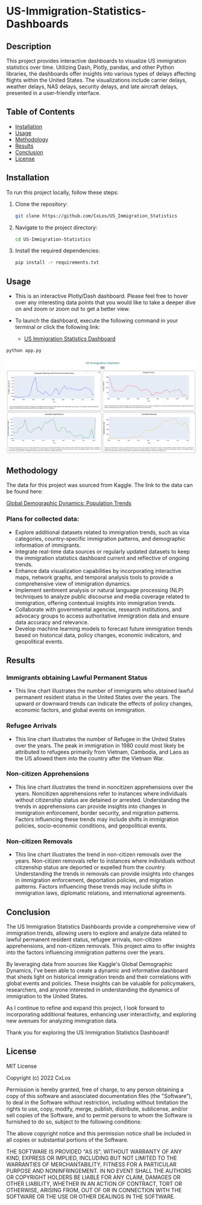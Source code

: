 # US-Immigration-Statistics-Dashboards

## Description

This project provides interactive dashboards to visualize US immigration statistics over time. Utilizing Dash, Plotly, pandas, and other Python libraries, the dashboards offer insights into various types of delays affecting flights within the United States. The visualizations include carrier delays, weather delays, NAS delays, security delays, and late aircraft delays, presented in a user-friendly interface.

## Table of Contents 
	
- [Installation](#installation)
- [Usage](#usage)
- [Methodology](#methodology)
- [Results](#results)
- [Conclusion](#conclusion)
- [License](#license)

## Installation

To run this project locally, follow these steps:

1. Clone the repository:
    ```bash
    git clone https://github.com/CxLos/US_Immigration_Statistics
    ```
2. Navigate to the project directory:
    ```bash
    cd US-Immigration-Statistics
    ```
3. Install the required dependencies:
    ```bash
    pip install -r requirements.txt
    ```

## Usage

- This is an interactive Plotly/Dash dashboard. Please feel free to hover over any interesting data points that you would like to take a deeper dive on and zoom or zoom out to get a better view.
- To launch the dashboard, execute the following command in your terminal or click the following link:

  - [US Immigration Statistics Dashboard](https://us-immigration-statistics-b0f238985cfe.herokuapp.com/)

```bash
python app.py
```

![Preview](./screenshots/Screenshot-223715.png)

## Methodology

The data for this project was sourced from Kaggle. The link to the data can be found here: 

[Global Demographic Dynamics: Population Trends](https://www.kaggle.com/datasets/programmerrdai/global-demographic-dynamics-population-trends)

### Plans for collected data:

- Explore additional datasets related to immigration trends, such as visa categories, country-specific immigration patterns, and demographic information of immigrants.
- Integrate real-time data sources or regularly updated datasets to keep the immigration statistics dashboard current and reflective of ongoing trends.
- Enhance data visualization capabilities by incorporating interactive maps, network graphs, and temporal analysis tools to provide a comprehensive view of immigration dynamics.
- Implement sentiment analysis or natural language processing (NLP) techniques to analyze public discourse and media coverage related to immigration, offering contextual insights into immigration trends.
- Collaborate with governmental agencies, research institutions, and advocacy groups to access authoritative immigration data and ensure data accuracy and relevance.
- Develop machine learning models to forecast future immigration trends based on historical data, policy changes, economic indicators, and geopolitical events.

## Results

### Immigrants obtaining Lawful Permanent Status

* This line chart illustrates the number of immigrants who obtained lawful permanent resident status in the United States over the years. The upward or downward trends can indicate the effects of policy changes, economic factors, and global events on immigration.

### Refugee Arrivals

* This line chart illustrates the number of Refugee in the United States over the years. The peak in immigration in 1980 could most likely be attributed to refugees primarily from Vietnam, Cambodia, and Laos as the US allowed them into the country after the Vietnam War.

### Non-citizen Apprehensions

* This line chart illustrates the trend in noncitizen apprehensions over the years. Noncitizen apprehensions refer to instances where individuals without citizenship status are detained or arrested. Understanding the trends in apprehensions can provide insights into changes in immigration enforcement, border security, and migration patterns. Factors influencing these trends may include shifts in immigration policies, socio-economic conditions, and geopolitical events.

### Non-citizen Removals

* This line chart illustrates the trend in non-citizen removals over the years. Non-citizen removals refer to instances where individuals without citizenship status are deported or expelled from the country. Understanding the trends in removals can provide insights into changes in immigration enforcement, deportation policies, and migration patterns. Factors influencing these trends may include shifts in immigration laws, diplomatic relations, and international agreements.

## Conclusion

The US Immigration Statistics Dashboards provide a comprehensive view of immigration trends, allowing users to explore and analyze data related to lawful permanent resident status, refugee arrivals, non-citizen apprehensions, and non-citizen removals. This project aims to offer insights into the factors influencing immigration patterns over the years.

By leveraging data from sources like Kaggle's Global Demographic Dynamics, I've been able to create a dynamic and informative dashboard that sheds light on historical immigration trends and their correlations with global events and policies. These insights can be valuable for policymakers, researchers, and anyone interested in understanding the dynamics of immigration to the United States.

As I continue to refine and expand this project, I look forward to incorporating additional features, enhancing user interactivity, and exploring new avenues for analyzing immigration data.

Thank you for exploring the US Immigration Statistics Dashboard!

## License

MIT License

Copyright (c) 2022 CxLos

Permission is hereby granted, free of charge, to any person obtaining a copy
of this software and associated documentation files (the "Software"), to deal
in the Software without restriction, including without limitation the rights
to use, copy, modify, merge, publish, distribute, sublicense, and/or sell
copies of the Software, and to permit persons to whom the Software is
furnished to do so, subject to the following conditions:

The above copyright notice and this permission notice shall be included in all
copies or substantial portions of the Software.

THE SOFTWARE IS PROVIDED "AS IS", WITHOUT WARRANTY OF ANY KIND, EXPRESS OR
IMPLIED, INCLUDING BUT NOT LIMITED TO THE WARRANTIES OF MERCHANTABILITY,
FITNESS FOR A PARTICULAR PURPOSE AND NONINFRINGEMENT. IN NO EVENT SHALL THE
AUTHORS OR COPYRIGHT HOLDERS BE LIABLE FOR ANY CLAIM, DAMAGES OR OTHER
LIABILITY, WHETHER IN AN ACTION OF CONTRACT, TORT OR OTHERWISE, ARISING FROM,
OUT OF OR IN CONNECTION WITH THE SOFTWARE OR THE USE OR OTHER DEALINGS IN THE
SOFTWARE.